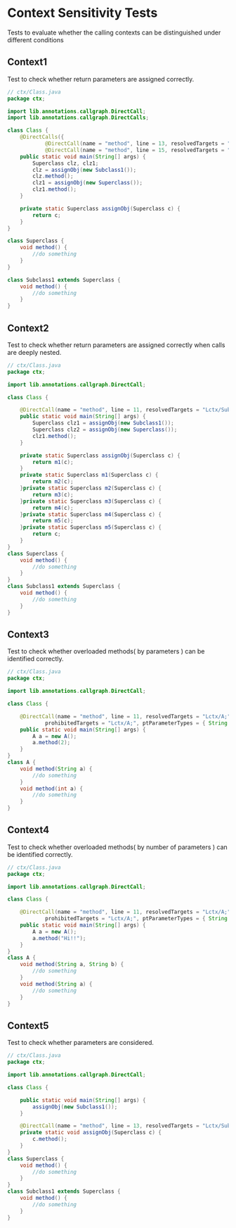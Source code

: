 # Context Sensitivity Tests
Tests to evaluate whether the calling contexts can be distinguished under different conditions

## Context1
[//]: # (MAIN: ctx.Class)
Test to check whether return parameters are assigned correctly.

```java
// ctx/Class.java
package ctx;

import lib.annotations.callgraph.DirectCall;
import lib.annotations.callgraph.DirectCalls;

class Class {
    @DirectCalls({
            @DirectCall(name = "method", line = 13, resolvedTargets = "Lctx/Subclass1;", prohibitedTargets = {"Lctx/Superclass;"}),
            @DirectCall(name = "method", line = 15, resolvedTargets = "Lctx/Superclass;", prohibitedTargets = {"Lctx/Subclass1;"})})
    public static void main(String[] args) {
        Superclass clz, clz1;
        clz = assignObj(new Subclass1());
        clz.method();
        clz1 = assignObj(new Superclass());
        clz1.method();
    }

    private static Superclass assignObj(Superclass c) {
        return c;
    }
}

class Superclass {
    void method() {
        //do something
    }
}

class Subclass1 extends Superclass {
    void method() {
        //do something
    }
}

```
[//]: # (END)

## Context2
[//]: # (MAIN: ctx.Class)
Test to check whether return parameters are assigned correctly when calls are deeply nested.
```java
// ctx/Class.java
package ctx;

import lib.annotations.callgraph.DirectCall;

class Class {

    @DirectCall(name = "method", line = 11, resolvedTargets = "Lctx/Subclass1;" , prohibitedTargets = {"Lctx/Superclass;"})
    public static void main(String[] args) {
        Superclass clz1 = assignObj(new Subclass1());
        Superclass clz2 = assignObj(new Superclass());
        clz1.method();
    }

    private static Superclass assignObj(Superclass c) {
        return m1(c);
    }
    private static Superclass m1(Superclass c) {
        return m2(c);
    }private static Superclass m2(Superclass c) {
        return m3(c);
    }private static Superclass m3(Superclass c) {
        return m4(c);
    }private static Superclass m4(Superclass c) {
        return m5(c);
    }private static Superclass m5(Superclass c) {
        return c;
    }
}
class Superclass {
    void method() {
        //do something
    }
}
class Subclass1 extends Superclass {
    void method() {
        //do something
    }
}

```
[//]: # (END)

## Context3
[//]: # (MAIN: ctx.Class)
Test to check whether overloaded methods( by parameters ) can be identified correctly.
```java
// ctx/Class.java
package ctx;

import lib.annotations.callgraph.DirectCall;

class Class {

    @DirectCall(name = "method", line = 11, resolvedTargets = "Lctx/A;", rtParameterTypes = { int.class },
            prohibitedTargets = "Lctx/A;", ptParameterTypes = { String.class })
    public static void main(String[] args) {
        A a = new A();
        a.method(2);
    }
}
class A {
    void method(String a) {
        //do something
    }
    void method(int a) {
        //do something
    }
}
```
[//]: # (END)

## Context4
[//]: # (MAIN: ctx.Class)
Test to check whether overloaded methods( by number of parameters ) can be identified correctly.
```java
// ctx/Class.java
package ctx;

import lib.annotations.callgraph.DirectCall;

class Class {

    @DirectCall(name = "method", line = 11, resolvedTargets = "Lctx/A;", rtParameterTypes = { String.class },
            prohibitedTargets = "Lctx/A;", ptParameterTypes = { String.class, String.class })
    public static void main(String[] args) {
        A a = new A();
        a.method("Hi!!");
    }
}
class A {
    void method(String a, String b) {
        //do something
    }
    void method(String a) {
        //do something
    }
}
```
[//]: # (END)


## Context5
[//]: # (MAIN: ctx.Class)
Test to check whether parameters are considered.
```java
// ctx/Class.java
package ctx;

import lib.annotations.callgraph.DirectCall;

class Class {

    public static void main(String[] args) {
        assignObj(new Subclass1());
    }

    @DirectCall(name = "method", line = 13, resolvedTargets = "Lctx/Subclass1;" , prohibitedTargets = {"Lctx/Superclass;"})
    private static void assignObj(Superclass c) {
        c.method();
    }
}
class Superclass {
    void method() {
        //do something
    }
}
class Subclass1 extends Superclass {
    void method() {
        //do something
    }
}
```
[//]: # (END)
